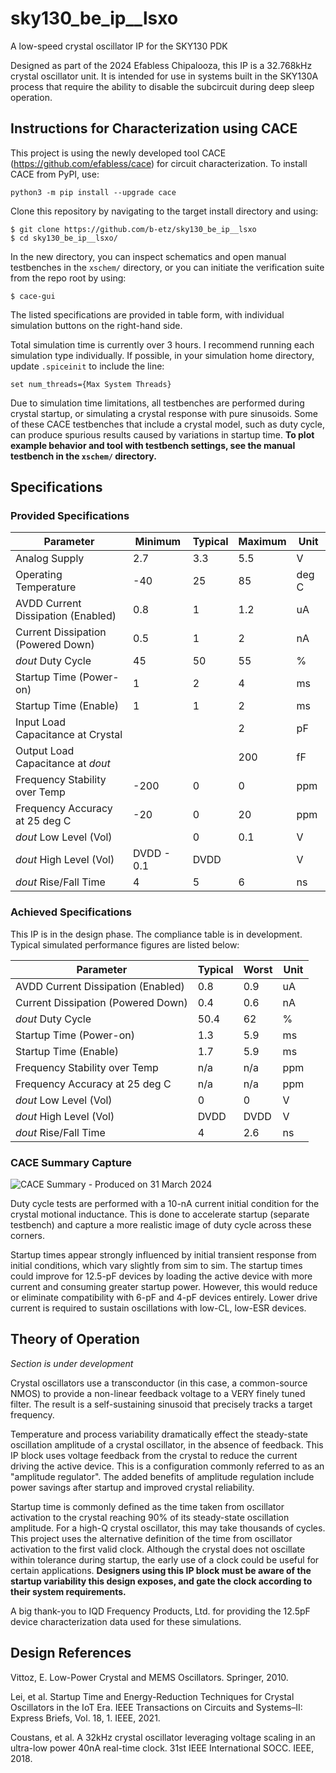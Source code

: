# sky130_be_ip__lsxo
A low-speed crystal oscillator IP for the SKY130 PDK

Designed as part of the 2024 Efabless Chipalooza, this IP is a 32.768kHz crystal oscillator unit. 
It is intended for use in systems built in the SKY130A process that require the ability to disable the subcircuit during deep sleep operation.

## Instructions for Characterization using CACE

This project is using the newly developed tool CACE (https://github.com/efabless/cace) for circuit characterization. To install CACE from PyPI, use:

```
python3 -m pip install --upgrade cace
```

Clone this repository by navigating to the target install directory and using:

```
$ git clone https://github.com/b-etz/sky130_be_ip__lsxo
$ cd sky130_be_ip__lsxo/ 
```

In the new directory, you can inspect schematics and open manual testbenches in the `xschem/` directory, or you can initiate the verification suite from the repo root by using:

```
$ cace-gui
```

The listed specifications are provided in table form, with individual simulation buttons on the right-hand side.

Total simulation time is currently over 3 hours. I recommend running each simulation type individually. If possible, in your simulation home directory, update `.spiceinit` to include the line:

```
set num_threads={Max System Threads}
```

Due to simulation time limitations, all testbenches are performed during crystal startup, or simulating a crystal response with pure sinusoids. Some of these CACE testbenches that include a crystal model, such as duty cycle, can produce spurious results caused by variations in startup time. **To plot example behavior and tool with testbench settings, see the manual testbench in the `xschem/` directory.**


## Specifications

### Provided Specifications

| Parameter                          | Minimum    | Typical | Maximum | Unit  |
| ---------------------------------- | ---------- | ------- | ------- | ----- |
| Analog Supply                      | 2.7        | 3.3     | 5.5     | V     |
| Operating Temperature              | -40        | 25      | 85      | deg C |
| AVDD Current Dissipation (Enabled) | 0.8        | 1       | 1.2     | uA    |
| Current Dissipation (Powered Down) | 0.5        | 1       | 2       | nA    |
| _dout_ Duty Cycle                  | 45         | 50      | 55      | %     |
| Startup Time (Power-on)            | 1          | 2       | 4       | ms    |
| Startup Time (Enable)              | 1          | 1       | 2       | ms    |
| Input Load Capacitance at Crystal  |            |         | 2       | pF    |
| Output Load Capacitance at _dout_  |            |         | 200     | fF    |
| Frequency Stability over Temp      | -200       | 0       | 0       | ppm   |
| Frequency Accuracy at 25 deg C     | -20        | 0       | 20      | ppm   |
| _dout_ Low Level (Vol)             |            | 0       | 0.1     | V     |
| _dout_ High Level (Vol)            | DVDD - 0.1 | DVDD    |         | V     |
| _dout_ Rise/Fall Time              | 4          | 5       | 6       | ns    |

### Achieved Specifications

This IP is in the design phase. The compliance table is in development. Typical simulated performance figures are listed below:

| Parameter                          | Typical | Worst | Unit  |
| ---------------------------------- | ------- | ----- | ----- |
| AVDD Current Dissipation (Enabled) | 0.8     | 0.9   | uA    |
| Current Dissipation (Powered Down) | 0.4     | 0.6   | nA    |
| _dout_ Duty Cycle                  | 50.4    | 62    | %     |
| Startup Time (Power-on)            | 1.3     | 5.9   | ms    |
| Startup Time (Enable)              | 1.7     | 5.9   | ms    |
| Frequency Stability over Temp      | n/a     | n/a   | ppm   |
| Frequency Accuracy at 25 deg C     | n/a     | n/a   | ppm   |
| _dout_ Low Level (Vol)             | 0       | 0     | V     |
| _dout_ High Level (Vol)            | DVDD    | DVDD  | V     |
| _dout_ Rise/Fall Time              | 4       | 2.6   | ns    |

### CACE Summary Capture

![CACE Summary - Produced on 31 March 2024](https://github.com/b-etz/sky130_be_ip__lsxo/blob/main/images/cace_lsxo_results_combined_20240331.png?raw=true)

Duty cycle tests are performed with a 10-nA current initial condition for the crystal motional inductance. This is done to accelerate startup (separate testbench) and capture a more realistic image of duty cycle across these corners.

Startup times appear strongly influenced by initial transient response from initial conditions, which vary slightly from sim to sim. The startup times could improve for 12.5-pF devices by loading the active device with more current and consuming greater startup power. However, this would reduce or eliminate compatibility with 6-pF and 4-pF devices entirely. Lower drive current is required to sustain oscillations with low-CL, low-ESR devices.

## Theory of Operation

_Section is under development_

Crystal oscillators use a transconductor (in this case, a common-source NMOS) to provide a non-linear feedback voltage to a VERY finely tuned filter. The result is a self-sustaining sinusoid that precisely tracks a target frequency.

Temperature and process variability dramatically effect the steady-state oscillation amplitude of a crystal oscillator, in the absence of feedback. This IP block uses voltage feedback from the crystal to reduce the current driving the active device. This is a configuration commonly referred to as an "amplitude regulator". The added benefits of amplitude regulation include power savings after startup and improved crystal reliability.


Startup time is commonly defined as the time taken from oscillator activation to the crystal reaching 90% of its steady-state oscillation amplitude. For a high-Q crystal oscillator, this may take thousands of cycles. This project uses the alternative definition of the time from oscillator activation to the first valid clock. Although the crystal does not oscillate within tolerance during startup, the early use of a clock could be useful for certain applications. **Designers using this IP block must be aware of the startup variability this design exposes, and gate the clock according to their system requirements.**

A big thank-you to IQD Frequency Products, Ltd. for providing the 12.5pF device characterization data used for these simulations.

## Design References

Vittoz, E. Low-Power Crystal and MEMS Oscillators. Springer, 2010.

Lei, et al. Startup Time and Energy-Reduction Techniques for Crystal Oscillators in the IoT Era. IEEE Transactions on Circuits and Systems–II: Express Briefs, Vol. 18, 1.
IEEE, 2021.

Coustans, et al. A 32kHz crystal oscillator leveraging voltage scaling in an ultra-low power 40nA real-time clock. 31st IEEE International SOCC. IEEE, 2018.
